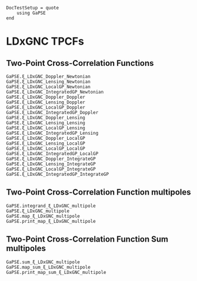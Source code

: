 ```@meta
DocTestSetup = quote
    using GaPSE
end
```

# LDxGNC TPCFs

## Two-Point Cross-Correlation Functions

```@docs
GaPSE.ξ_LDxGNC_Doppler_Newtonian
GaPSE.ξ_LDxGNC_Lensing_Newtonian
GaPSE.ξ_LDxGNC_LocalGP_Newtonian
GaPSE.ξ_LDxGNC_IntegratedGP_Newtonian
GaPSE.ξ_LDxGNC_Doppler_Doppler
GaPSE.ξ_LDxGNC_Lensing_Doppler
GaPSE.ξ_LDxGNC_LocalGP_Doppler
GaPSE.ξ_LDxGNC_IntegratedGP_Doppler
GaPSE.ξ_LDxGNC_Doppler_Lensing
GaPSE.ξ_LDxGNC_Lensing_Lensing
GaPSE.ξ_LDxGNC_LocalGP_Lensing
GaPSE.ξ_LDxGNC_IntegratedGP_Lensing
GaPSE.ξ_LDxGNC_Doppler_LocalGP
GaPSE.ξ_LDxGNC_Lensing_LocalGP
GaPSE.ξ_LDxGNC_LocalGP_LocalGP
GaPSE.ξ_LDxGNC_IntegratedGP_LocalGP
GaPSE.ξ_LDxGNC_Doppler_IntegrateGP
GaPSE.ξ_LDxGNC_Lensing_IntegrateGP
GaPSE.ξ_LDxGNC_LocalGP_IntegrateGP
GaPSE.ξ_LDxGNC_IntegratedGP_IntegrateGP
```


## Two-Point Cross-Correlation Function multipoles

```@docs
GaPSE.integrand_ξ_LDxGNC_multipole
GaPSE.ξ_LDxGNC_multipole
GaPSE.map_ξ_LDxGNC_multipole
GaPSE.print_map_ξ_LDxGNC_multipole
```

## Two-Point Cross-Correlation Function Sum multipoles

```@docs
GaPSE.sum_ξ_LDxGNC_multipole
GaPSE.map_sum_ξ_LDxGNC_multipole
GaPSE.print_map_sum_ξ_LDxGNC_multipole
```
